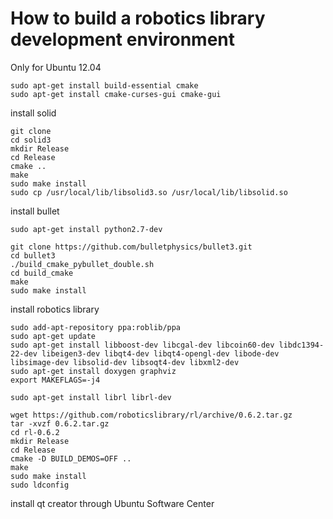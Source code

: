 # How to build a robotics library development environment

Only for Ubuntu 12.04
```
sudo apt-get install build-essential cmake
sudo apt-get install cmake-curses-gui cmake-gui
```

install solid
```
git clone 
cd solid3
mkdir Release
cd Release
cmake ..
make
sudo make install
sudo cp /usr/local/lib/libsolid3.so /usr/local/lib/libsolid.so
```

install bullet
```
sudo apt-get install python2.7-dev

git clone https://github.com/bulletphysics/bullet3.git
cd bullet3
./build_cmake_pybullet_double.sh
cd build_cmake
make
sudo make install
```

install robotics library
```
sudo add-apt-repository ppa:roblib/ppa
sudo apt-get update
sudo apt-get install libboost-dev libcgal-dev libcoin60-dev libdc1394-22-dev libeigen3-dev libqt4-dev libqt4-opengl-dev libode-dev libsimage-dev libsolid-dev libsoqt4-dev libxml2-dev
sudo apt-get install doxygen graphviz
export MAKEFLAGS=-j4

sudo apt-get install librl librl-dev

wget https://github.com/roboticslibrary/rl/archive/0.6.2.tar.gz
tar -xvzf 0.6.2.tar.gz
cd rl-0.6.2
mkdir Release
cd Release
cmake -D BUILD_DEMOS=OFF ..
make
sudo make install
sudo ldconfig
```

install qt creator through Ubuntu Software Center

